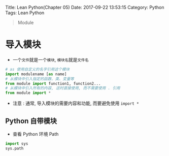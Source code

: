 Title: Lean Python(Chapter 05)
Date: 2017-09-22 13:53:15
Category: Python
Tags: Lean Python

> Module

导入模块
=======

* 一个`文件`就是一个`模块`, `模块名`就是`文件名`

```python
# as 使用自定义的名字引用这个模块
import modulename [as name]
# 从模块中引入指定的函数、类、变量等
from module import function1, function2...
# 从模块中引入所有的内容, 这时直接使用, 而不需要使用 . 引用
from module import *
```

* 注意 : 通常, 导入模块的需要内容和功能, 而要避免使用 `import *`

## Python 自带模块

* 查看 Python 环境 Path

```python
import sys
sys.path
```

